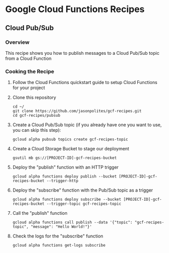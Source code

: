 # Google Cloud Functions Recipes
## Cloud Pub/Sub

### Overview
This recipe shows you how to publish messages to a Cloud Pub/Sub topic from a Cloud Function

### Cooking the Recipe
1.	Follow the Cloud Functions quickstart guide to setup Cloud Functions for your project

2.	Clone this repository

		cd ~/
		git clone https://github.com/jasonpolites/gcf-recipes.git
		cd gcf-recipes/pubsub
		
3.	Create a Cloud Pub/Sub topic (if you already have one you want to use, you can skip this step):

		gcloud alpha pubsub topics create gcf-recipes-topic		

4. 	Create a Cloud Storage Bucket to stage our deployment

		gsutil mb gs://[PROJECT-ID]-gcf-recipes-bucket

5.	Deploy the "publish" function with an HTTP trigger
	
		gcloud alpha functions deploy publish --bucket [PROJECT-ID]-gcf-recipes-bucket --trigger-http

6. 	Deploy the "subscribe" function with the Pub/Sub topic as a trigger

		gcloud alpha functions deploy subscribe --bucket [PROJECT-ID]-gcf-recipes-bucket --trigger-topic gcf-recipes-topic
		
7. 	Call the "publish" function

		gcloud alpha functions call publish --data '{"topic": "gcf-recipes-topic", "message": "Hello World!"}' 
		
8.	Check the logs for the "subscribe" function

		gcloud alpha functions get-logs subscribe
